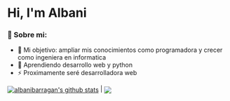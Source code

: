 # Hi, I'm Albani 

### 💫 Sobre mi:

- 🔭 Mi objetivo: ampliar mis conocimientos como programadora y crecer como ingeniera en informatica
- 🌱 Aprendiendo desarrollo web y python
- ⚡  Proximamente seré desarrolladora web

<a href="https://github.com/albanibarragan/github-readme-stats"><img align="center" src="https://github-readme-stats.vercel.app/api?username=albanibarragan&show_icons=true&include_all_commits=true&theme=buefy&hide_border=true" alt="albanibarragan's github stats" /></a> | <a href="https://github.com/albanibarragan/github-readme-stats"><img align="center" src="https://github-readme-stats.vercel.app/api/top-langs/?username=albanibarragan&layout=compact&theme=buefy&hide_border=true" /></a> 

